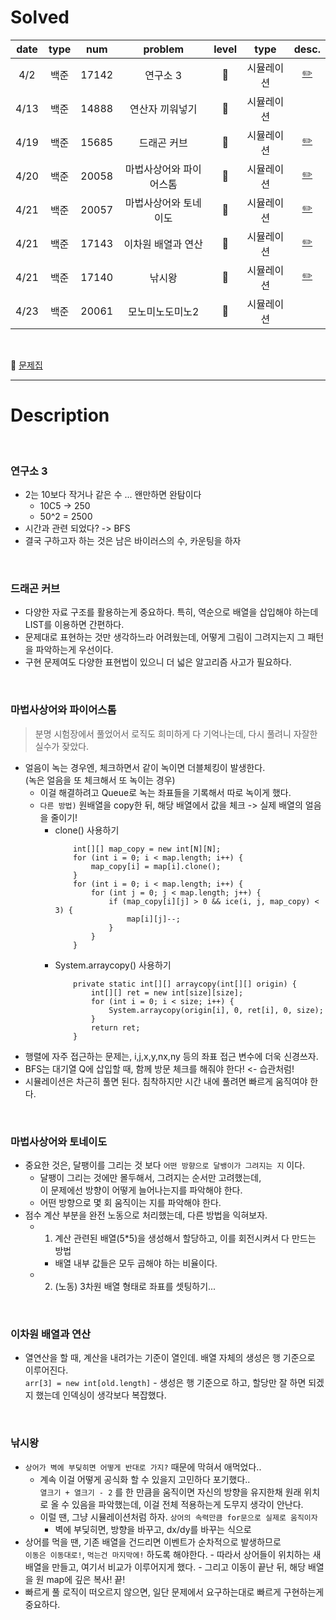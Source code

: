 # Solved

| date | type |  num  |         problem         | level |    type    |             desc.              |
| :--: | :--: | :---: | :---------------------: | :---: | :--------: | :----------------------------: |
| 4/2  | 백준 | 17142 |        연구소 3         |  🥇   | 시뮬레이션 |        [✏️](#연구소-3)         |
| 4/13 | 백준 | 14888 |     연산자 끼워넣기     |  🥈   | 시뮬레이션 |                                |
| 4/19 | 백준 | 15685 |       드래곤 커브       |  🥇   | 시뮬레이션 |       [✏️](#드래곤-커브)       |
| 4/20 | 백준 | 20058 | 마법사상어와 파이어스톰 |  🥇   | 시뮬레이션 | [✏️](#마법사상어와-파이어스톰) |
| 4/21 | 백준 | 20057 |  마법사상어와 토네이도  |  🥇   | 시뮬레이션 |  [✏️](#마법사상어와-토네이도)  |
| 4/21 | 백준 | 17143 |   이차원 배열과 연산    |  🥇   | 시뮬레이션 |   [✏️](#이차원-배열과-연산)    |
| 4/21 | 백준 | 17140 |         낚시왕          |  🥇   | 시뮬레이션 |         [✏️](#낚시왕)          |
| 4/23 | 백준 | 20061 |     모노미노도미노2     |  🥇   | 시뮬레이션 |                                |

<br>

📌 [문제집](./List.md)

---

# Description

<br>

### 연구소 3

-  2는 10보다 작거나 같은 수 ... 왠만하면 완탐이다
   -  10C5 → 250
   -  50^2 = 2500
-  시간과 관련 되었다? -> BFS
-  결국 구하고자 하는 것은 남은 바이러스의 수, 카운팅을 하자

<br>

### 드래곤 커브

-  다양한 자료 구조를 활용하는게 중요하다. 특히, 역순으로 배열을 삽입해야 하는데 LIST를 이용하면 간편하다.
-  문제대로 표현하는 것만 생각하느라 어려웠는데, 어떻게 그림이 그려지는지 그 패턴을 파악하는게 우선이다.
-  구현 문제여도 다양한 표현법이 있으니 더 넓은 알고리즘 사고가 필요하다.

<br>

### 마법사상어와 파이어스톰

> 분명 시험장에서 풀었어서 로직도 희미하게 다 기억나는데, 다시 풀려니 자잘한 실수가 잦았다.

-  얼음이 녹는 경우엔, 체크하면서 같이 녹이면 더블체킹이 발생한다.  
   (녹은 얼음을 또 체크해서 또 녹이는 경우)
   -  이걸 해결하려고 Queue로 녹는 좌표들을 기록해서 따로 녹이게 했다.
   -  `다른 방법)` 원배열을 copy한 뒤, 해당 배열에서 값을 체크 -> 실제 배열의 얼음을 줄이기!
      -  clone() 사용하기
         ```
             int[][] map_copy = new int[N][N];
             for (int i = 0; i < map.length; i++) {
                 map_copy[i] = map[i].clone();
             }
             for (int i = 0; i < map.length; i++) {
                 for (int j = 0; j < map.length; j++) {
                     if (map_copy[i][j] > 0 && ice(i, j, map_copy) < 3) {
                         map[i][j]--;
                     }
                 }
             }
         ```
      -  System.arraycopy() 사용하기
         ```
             private static int[][] arraycopy(int[][] origin) {
                 int[][] ret = new int[size][size];
                 for (int i = 0; i < size; i++) {
                     System.arraycopy(origin[i], 0, ret[i], 0, size);
                 }
                 return ret;
             }
         ```
-  행렬에 자주 접근하는 문제는, i,j,x,y,nx,ny 등의 좌표 접근 변수에 더욱 신경쓰자.
-  BFS는 대기열 Q에 삽입할 때, 함께 방문 체크를 해줘야 한다! <- 습관처럼!
-  시뮬레이션은 차근히 풀면 된다. 침착하지만 시간 내에 풀려면 빠르게 움직여야 한다.

<br>

### 마법사상어와 토네이도

-  중요한 것은, 달팽이를 그리는 것 보다 `어떤 방향으로 달뱅이가 그려지는 지` 이다.
   -  달팽이 그리는 것에만 몰두해서, 그려지는 순서만 고려했는데,  
      이 문제에선 방향이 어떻게 늘어나는지를 파악해야 한다.
   -  어떤 방향으로 몇 회 움직이는 지를 파악해야 한다.
-  점수 계산 부분을 완전 노동으로 처리했는데, 다른 방법을 익혀보자.
   -  1. 계산 관련된 배열(5\*5)을 생성해서 할당하고, 이를 회전시켜서 다 만드는 방법
      -  배열 내부 값들은 모두 곱해야 하는 비율이다.
   -  2. (노동) 3차원 배열 형태로 좌표를 셋팅하기...

<br>

### 이차원 배열과 연산

-  열연산을 할 때, 계산을 내려가는 기준이 열인데. 배열 자체의 생성은 행 기준으로 이루어진다.  
   `arr[3] = new int[old.length]` - 생성은 행 기준으로 하고, 할당만 잘 하면 되겠지 했는데 인덱싱이 생각보다 복잡했다.

<br>

### 낚시왕

-  `상어가 벽에 부딪히면 어떻게 반대로 가지?` 때문에 막혀서 애먹었다..
   -  계속 이걸 어떻게 공식화 할 수 있을지 고민하다 포기했다..  
      `열크기 + 열크기 - 2` 를 한 만큼을 움직이면 자신의 방향을 유지한채 원래 위치로 올 수 있음을 파악했는데, 이걸 전체 적용하는게 도무지 생각이 안난다.
   -  이럴 땐, 그냥 시뮬레이션처럼 하자. `상어의 속력만큼 for문으로 실제로 움직이자`
      -  벽에 부딪히면, 방향을 바꾸고, dx/dy를 바꾸는 식으로
-  상어를 먹을 땐, 기존 배열을 건드리면 이벤트가 순차적으로 발생하므로  
   `이동은 이동대로!`, `먹는건 마지막에!` 하도록 해야한다. - 따라서 상어들이 위치하는 새 배열을 만들고, 여기서 비교가 이루어지게 했다. - 그리고 이동이 끝난 뒤, 해당 배열을 원 map에 깊은 복사! 끝!
-  빠르게 풀 로직이 떠오르지 않으면, 일단 문제에서 요구하는대로 빠르게 구현하는게 중요하다.
